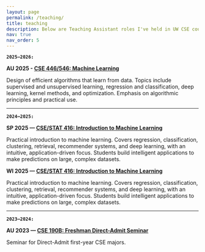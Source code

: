 ```yaml
---
layout: page
permalink: /teaching/
title: teaching
description: Below are Teaching Assistant roles I've held in UW CSE courses.
nav: true
nav_order: 5
---
```


**`2025–2026:`**

**AU 2025 - [CSE 446/546: Machine Learning](https://courses.cs.washington.edu/courses/cse446/25au/)**

Design of efficient algorithms that learn from data. Topics include supervised and unsupervised learning, regression and classification, deep learning, kernel methods, and optimization. Emphasis on algorithmic principles and practical use.

---

**`2024–2025:`**

**SP 2025 — [CSE/STAT 416: Introduction to Machine Learning](https://courses.cs.washington.edu/courses/cse416/25sp/)**

Practical introduction to machine learning. Covers regression, classification, clustering, retrieval, recommender systems, and deep learning, with an intuitive, application-driven focus. Students build intelligent applications to make predictions on large, complex datasets.

**WI 2025 — [CSE/STAT 416: Introduction to Machine Learning](https://courses.cs.washington.edu/courses/cse416/25wi/)**

Practical introduction to machine learning. Covers regression, classification, clustering, retrieval, recommender systems, and deep learning, with an intuitive, application-driven focus. Students build intelligent applications to make predictions on large, complex datasets.

---

**`2023–2024:`**

**AU 2023 — [CSE 190B: Freshman Direct-Admit Seminar](https://sites.google.com/cs.washington.edu/cse190bautumn2023)**

Seminar for Direct-Admit first-year CSE majors.
